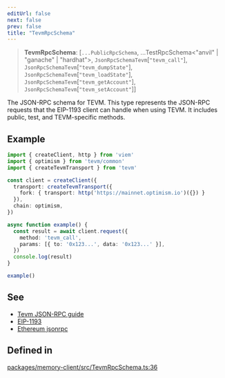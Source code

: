 ```yaml
---
editUrl: false
next: false
prev: false
title: "TevmRpcSchema"
---
```


> **TevmRpcSchema**: [`...PublicRpcSchema`, ...TestRpcSchema\<"anvil" \| "ganache" \| "hardhat"\>, `JsonRpcSchemaTevm`\[`"tevm_call"`\], `JsonRpcSchemaTevm`\[`"tevm_dumpState"`\], `JsonRpcSchemaTevm`\[`"tevm_loadState"`\], `JsonRpcSchemaTevm`\[`"tevm_getAccount"`\], `JsonRpcSchemaTevm`\[`"tevm_setAccount"`\]]

The JSON-RPC schema for TEVM.
This type represents the JSON-RPC requests that the EIP-1193 client can handle when using TEVM.
It includes public, test, and TEVM-specific methods.

## Example

```typescript
import { createClient, http } from 'viem'
import { optimism } from 'tevm/common'
import { createTevmTransport } from 'tevm'

const client = createClient({
  transport: createTevmTransport({
    fork: { transport: http('https://mainnet.optimism.io')({}) }
  }),
  chain: optimism,
})

async function example() {
  const result = await client.request({
    method: 'tevm_call',
    params: [{ to: '0x123...', data: '0x123...' }],
  })
  console.log(result)
}

example()
```

## See

 - [Tevm JSON-RPC guide](https://tevm.sh/learn/json-rpc/)
 - [EIP-1193](https://eips.ethereum.org/EIPS/eip-1193)
 - [Ethereum jsonrpc](https://ethereum.org/en/developers/docs/apis/json-rpc/)

## Defined in

[packages/memory-client/src/TevmRpcSchema.ts:36](https://github.com/evmts/tevm-monorepo/blob/main/packages/memory-client/src/TevmRpcSchema.ts#L36)
